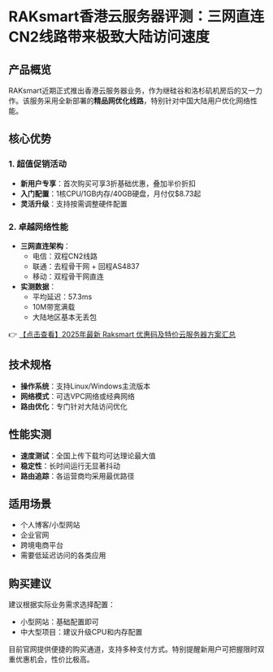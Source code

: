 # RAKsmart香港云服务器评测：三网直连CN2线路带来极致大陆访问速度

## 产品概览

RAKsmart近期正式推出香港云服务器业务，作为继硅谷和洛杉矶机房后的又一力作。该服务采用全新部署的**精品网优化线路**，特别针对中国大陆用户优化网络性能。

## 核心优势

### 1. 超值促销活动
- **新用户专享**：首次购买可享3折基础优惠，叠加半价折扣
- **入门配置**：1核CPU/1GB内存/40GB硬盘，月付仅$8.73起
- **灵活升级**：支持按需调整硬件配置

### 2. 卓越网络性能
- **三网直连架构**：
  - 电信：双程CN2线路
  - 联通：去程骨干网 + 回程AS4837
  - 移动：双程骨干网直连
- **实测数据**：
  - 平均延迟：57.3ms
  - 10M带宽满载
  - 大陆地区基本无丢包

👉 [【点击查看】2025年最新 Raksmart 优惠码及特价云服务器方案汇总](https://bit.ly/raksmart)

## 技术规格
- **操作系统**：支持Linux/Windows主流版本
- **网络模式**：可选VPC网络或经典网络
- **路由优化**：专门针对大陆访问优化

## 性能实测
- **速度测试**：全国上传下载均可达理论最大值
- **稳定性**：长时间运行无显著抖动
- **路由追踪**：各运营商均采用最优路径

## 适用场景
- 个人博客/小型网站
- 企业官网
- 跨境电商平台
- 需要低延迟访问的各类应用

## 购买建议
建议根据实际业务需求选择配置：
- 小型网站：基础配置即可
- 中大型项目：建议升级CPU和内存配置

目前官网提供便捷的购买通道，支持多种支付方式。特别提醒新用户可把握限时双重优惠机会，性价比极高。